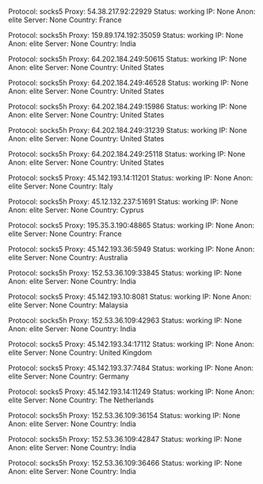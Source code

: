 Protocol: socks5
Proxy: 54.38.217.92:22929
Status: working
IP: None
Anon: elite
Server: None
Country: France

Protocol: socks5h
Proxy: 159.89.174.192:35059
Status: working
IP: None
Anon: elite
Server: None
Country: India

Protocol: socks5h
Proxy: 64.202.184.249:50615
Status: working
IP: None
Anon: elite
Server: None
Country: United States

Protocol: socks5h
Proxy: 64.202.184.249:46528
Status: working
IP: None
Anon: elite
Server: None
Country: United States

Protocol: socks5h
Proxy: 64.202.184.249:15986
Status: working
IP: None
Anon: elite
Server: None
Country: United States

Protocol: socks5h
Proxy: 64.202.184.249:31239
Status: working
IP: None
Anon: elite
Server: None
Country: United States

Protocol: socks5h
Proxy: 64.202.184.249:25118
Status: working
IP: None
Anon: elite
Server: None
Country: United States

Protocol: socks5
Proxy: 45.142.193.14:11201
Status: working
IP: None
Anon: elite
Server: None
Country: Italy

Protocol: socks5h
Proxy: 45.12.132.237:51691
Status: working
IP: None
Anon: elite
Server: None
Country: Cyprus

Protocol: socks5
Proxy: 195.35.3.190:48865
Status: working
IP: None
Anon: elite
Server: None
Country: France

Protocol: socks5
Proxy: 45.142.193.36:5949
Status: working
IP: None
Anon: elite
Server: None
Country: Australia

Protocol: socks5h
Proxy: 152.53.36.109:33845
Status: working
IP: None
Anon: elite
Server: None
Country: India

Protocol: socks5
Proxy: 45.142.193.10:8081
Status: working
IP: None
Anon: elite
Server: None
Country: Malaysia

Protocol: socks5h
Proxy: 152.53.36.109:42963
Status: working
IP: None
Anon: elite
Server: None
Country: India

Protocol: socks5
Proxy: 45.142.193.34:17112
Status: working
IP: None
Anon: elite
Server: None
Country: United Kingdom

Protocol: socks5
Proxy: 45.142.193.37:7484
Status: working
IP: None
Anon: elite
Server: None
Country: Germany

Protocol: socks5
Proxy: 45.142.193.14:11249
Status: working
IP: None
Anon: elite
Server: None
Country: The Netherlands

Protocol: socks5h
Proxy: 152.53.36.109:36154
Status: working
IP: None
Anon: elite
Server: None
Country: India

Protocol: socks5h
Proxy: 152.53.36.109:42847
Status: working
IP: None
Anon: elite
Server: None
Country: India

Protocol: socks5h
Proxy: 152.53.36.109:36466
Status: working
IP: None
Anon: elite
Server: None
Country: India

